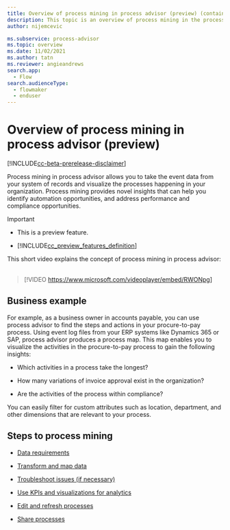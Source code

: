 ```yaml
---
title: Overview of process mining in process advisor (preview) (contains video) | Microsoft Docs
description: This topic is an overview of process mining in the process advisor feature in Power Automate.
author: nijemcevic 

ms.subservice: process-advisor
ms.topic: overview
ms.date: 11/02/2021
ms.author: tatn
ms.reviewer: angieandrews
search.app: 
  - Flow
search.audienceType: 
  - flowmaker
  - enduser
---
```


# Overview of process mining in process advisor (preview)

[!INCLUDE[cc-beta-prerelease-disclaimer](./includes/cc-beta-prerelease-disclaimer.md)]

Process mining in process advisor allows you to take the event data from your system of records and visualize the processes happening in your organization. Process mining provides novel insights that can help you identify automation opportunities, and address performance and compliance opportunities.

> [!IMPORTANT]
> - This is a preview feature.
>
> - [!INCLUDE[cc_preview_features_definition](includes/cc-preview-features-definition.md)]

This short video explains the concept of process mining in process advisor:<br>
</br>
> [!VIDEO https://www.microsoft.com/videoplayer/embed/RWONpg]

## Business example

For example, as a business owner in accounts payable, you can use process advisor to find the steps and actions in your procure-to-pay process. Using event log files from your ERP systems like Dynamics 365 or SAP, process advisor produces a process map. This map enables you to visualize the activities in the procure-to-pay process to gain the following insights:

- Which activities in a process take the longest?

- How many variations of invoice approval exist in the organization?

- Are the activities of the process within compliance?

You can easily filter for custom attributes such as location, department, and other dimensions that are relevant to your process.

## Steps to process mining

- [Data requirements](process-mining-processes-and-data.md#data-requirements)

- [Transform and map data](process-mining-transform.md)

- [Troubleshoot issues (if necessary)](process-mining-troubleshoot.md)

- [Use KPIs and visualizations for analytics](process-mining-visualize.md#use-kpis-and-visualizations-for-analytics)

- [Edit and refresh processes](process-mining-data-source.md)

- [Share processes](process-mining-share.md)
